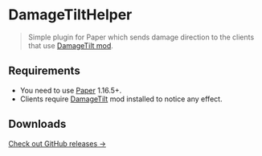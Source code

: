 # DamageTiltHelper

> Simple plugin for Paper which sends damage direction to the clients that use
> [DamageTilt mod][mod].

## Requirements

- You need to use [Paper](https://papermc.io/downloads) 1.16.5+.
- Clients require [DamageTilt][mod] mod installed to notice any effect.

## Downloads

[Check out GitHub releases →](https://github.com/Brawaru/DamageTiltHelper/releases)

[mod]: https://github.com/Charles445/DamageTilt